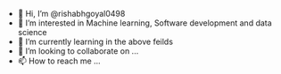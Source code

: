 - 👋 Hi, I’m @rishabhgoyal0498
- 👀 I’m interested in Machine learning, Software development and data science
- 🌱 I’m currently learning in the above feilds
- 💞️ I’m looking to collaborate on ...
- 📫 How to reach me ...

<!---
rishabhgoyal0498/rishabhgoyal0498 is a ✨ special ✨ repository because its `README.md` (this file) appears on your GitHub profile.
You can click the Preview link to take a look at your changes.
--->
